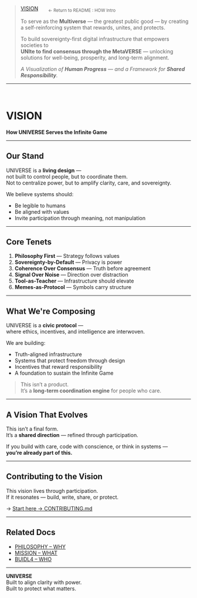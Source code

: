 > [VISION](../README.md#vision--the-how) &nbsp;&nbsp;&nbsp;&nbsp;&nbsp; <sub>← Return to README : HOW Intro</sub> 
>  
> To serve as the **Multiverse** — the greatest public good — by creating a self-reinforcing system that rewards, unites, and protects.  
>  
> To build sovereignty-first digital infrastructure that empowers societies to  
> **UNIte to find consensus through the MetaVERSE** — unlocking solutions for well-being, prosperity, and long-term alignment.  
>  
>_A Visualization of **Human Progress** — and a Framework for **Shared Responsibility**._

---

<br>

# VISION  
**How UNIVERSE Serves the Infinite Game**

---

## Our Stand

UNIVERSE is a **living design** —  
not built to control people, but to coordinate them.  
Not to centralize power, but to amplify clarity, care, and sovereignty.

We believe systems should:
- Be legible to humans  
- Be aligned with values  
- Invite participation through meaning, not manipulation

---

## Core Tenets

1. **Philosophy First** — Strategy follows values  
2. **Sovereignty-by-Default** — Privacy is power  
3. **Coherence Over Consensus** — Truth before agreement  
4. **Signal Over Noise** — Direction over distraction  
5. **Tool-as-Teacher** — Infrastructure should elevate  
6. **Memes-as-Protocol** — Symbols carry structure

---

## What We're Composing

UNIVERSE is a **civic protocol** —  
where ethics, incentives, and intelligence are interwoven.

We are building:
- Truth-aligned infrastructure  
- Systems that protect freedom through design  
- Incentives that reward responsibility  
- A foundation to sustain the Infinite Game

> This isn’t a product.  
> It’s a **long-term coordination engine** for people who care.

---

## A Vision That Evolves

This isn’t a final form.  
It’s a **shared direction** — refined through participation.

If you build with care, code with conscience, or think in systems —  
**you’re already part of this.**

---

## Contributing to the Vision

This vision lives through participation.  
If it resonates — build, write, share, or protect.

→ [Start here → CONTRIBUTING.md](CONTRIBUTING.md)

---

## Related Docs

- [PHILOSOPHY – WHY](PHILOSOPHY.md)  
- [MISSION – WHAT](MISSION.md)  
- [BUIDL4 – WHO](BUIDL4.md)

---


**UNIVERSE**  
Built to align clarity with power.  
Built to protect what matters.
